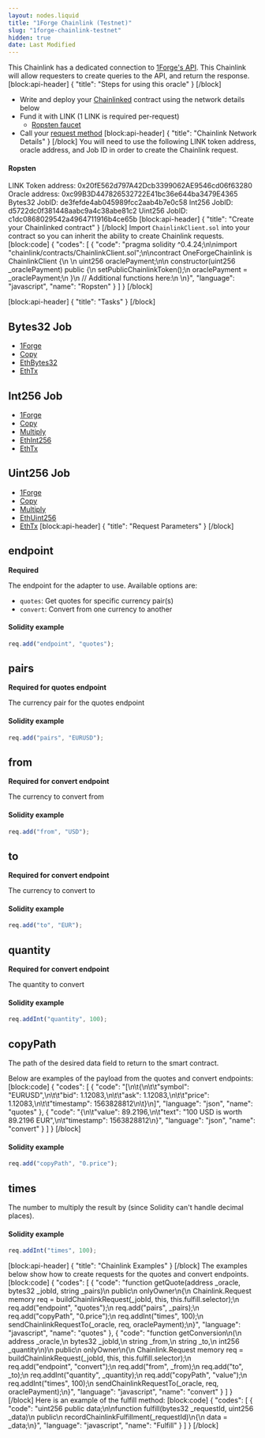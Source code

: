 ```yaml
---
layout: nodes.liquid
title: "1Forge Chainlink (Testnet)"
slug: "1forge-chainlink-testnet"
hidden: true
date: Last Modified
---
```

This Chainlink has a dedicated connection to <a href="https://1forge.com/forex-data-api/api-documentation">1Forge's API</a>. This Chainlink will allow requesters to create queries to the API, and return the response.
[block:api-header]
{
  "title": "Steps for using this oracle"
}
[/block]
- Write and deploy your [Chainlinked](doc:create-a-chainlinked-project)  contract using the network details below
- Fund it with LINK (1 LINK is required per-request)
  - <a href="https://ropsten.chain.link/" target="_blank">Ropsten faucet</a>
- Call your [request method](#section-chainlink-examples) 
[block:api-header]
{
  "title": "Chainlink Network Details"
}
[/block]
You will need to use the following LINK token address, oracle address, and Job ID in order to create the Chainlink request.

#### Ropsten
LINK Token address: 0x20fE562d797A42Dcb3399062AE9546cd06f63280
Oracle address: 0xc99B3D447826532722E41bc36e644ba3479E4365
Bytes32 JobID: de3fefde4ab045989fcc2aab4b7e0c58
Int256 JobID: d5722dc0f381448aabc9a4c38abe81c2
Uint256 JobID: c1dc0868029542a4964711916b4ce65b
[block:api-header]
{
  "title": "Create your Chainlinked contract"
}
[/block]
Import `ChainlinkClient.sol` into your contract so you can inherit the ability to create Chainlink requests.
[block:code]
{
  "codes": [
    {
      "code": "pragma solidity ^0.4.24;\n\nimport \"chainlink/contracts/ChainlinkClient.sol\";\n\ncontract OneForgeChainlink is ChainlinkClient {\n  \n  uint256 oraclePayment;\n\n  constructor(uint256 _oraclePayment) public {\n    setPublicChainlinkToken();\n    oraclePayment = _oraclePayment;\n  }\n  // Additional functions here:\n  \n}",
      "language": "javascript",
      "name": "Ropsten"
    }
  ]
}
[/block]

[block:api-header]
{
  "title": "Tasks"
}
[/block]
## Bytes32 Job
- <a href="https://docs.chain.link/docs/external-adapters" target="_blank">1Forge</a>
- <a href="https://docs.chain.link/docs/adapters#section-copy" target="_blank">Copy</a>
- <a href="https://docs.chain.link/docs/adapters#section-ethbytes32" target="_blank">EthBytes32</a>
- <a href="https://docs.chain.link/docs/adapters#section-ethtx" target="_blank">EthTx</a>

## Int256 Job
- <a href="https://docs.chain.link/docs/external-adapters" target="_blank">1Forge</a>
- <a href="https://docs.chain.link/docs/adapters#section-copy" target="_blank">Copy</a>
- <a href="https://docs.chain.link/docs/adapters#section-multiply" target="_blank">Multiply</a>
- <a href="https://docs.chain.link/docs/adapters#section-ethint256" target="_blank">EthInt256</a>
- <a href="https://docs.chain.link/docs/adapters#section-ethtx" target="_blank">EthTx</a>

## Uint256 Job
- <a href="https://docs.chain.link/docs/external-adapters" target="_blank">1Forge</a>
- <a href="https://docs.chain.link/docs/adapters#section-copy" target="_blank">Copy</a>
- <a href="https://docs.chain.link/docs/adapters#section-multiply" target="_blank">Multiply</a>
- <a href="https://docs.chain.link/docs/adapters#section-ethuint256" target="_blank">EthUint256</a>
- <a href="https://docs.chain.link/docs/adapters#section-ethtx" target="_blank">EthTx</a>
[block:api-header]
{
  "title": "Request Parameters"
}
[/block]
## endpoint

**Required** 

The endpoint for the adapter to use. Available options are:

- `quotes`: Get quotes for specific currency pair(s)
- `convert`: Convert from one currency to another

#### Solidity example

```javascript
req.add("endpoint", "quotes");
```

## pairs

**Required for quotes endpoint**

The currency pair for the quotes endpoint

#### Solidity example

```javascript
req.add("pairs", "EURUSD");
```

## from

**Required for convert endpoint**

The currency to convert from

#### Solidity example

```javascript
req.add("from", "USD");
```

## to

**Required for convert endpoint**

The currency to convert to

#### Solidity example

```javascript
req.add("to", "EUR");
```

## quantity

**Required for convert endpoint**

The quantity to convert

#### Solidity example

```javascript
req.addInt("quantity", 100);
```

## copyPath

The path of the desired data field to return to the smart contract.

Below are examples of the payload from the quotes and convert endpoints:
[block:code]
{
  "codes": [
    {
      "code": "[\n\t{\n\t\t\"symbol\": \"EURUSD\",\n\t\t\"bid\": 1.12083,\n\t\t\"ask\": 1.12083,\n\t\t\"price\": 1.12083,\n\t\t\"timestamp\": 1563828812\n\t}\n]",
      "language": "json",
      "name": "quotes"
    },
    {
      "code": "{\n\t\"value\": 89.2196,\n\t\"text\": \"100 USD is worth 89.2196 EUR\",\n\t\"timestamp\": 1563828812\n}",
      "language": "json",
      "name": "convert"
    }
  ]
}
[/block]
#### Solidity example

```javascript
req.add("copyPath", "0.price");
```

## times

The number to multiply the result by (since Solidity can't handle decimal places).

#### Solidity example

```javascript
req.addInt("times", 100);
```
[block:api-header]
{
  "title": "Chainlink Examples"
}
[/block]
The examples below show how to create requests for the quotes and convert endpoints.
[block:code]
{
  "codes": [
    {
      "code": "function getQuote(address _oracle, bytes32 _jobId, string _pairs)\n  public\n  onlyOwner\n{\n  Chainlink.Request memory req = buildChainlinkRequest(_jobId, this, this.fulfill.selector);\n  req.add(\"endpoint\", \"quotes\");\n  req.add(\"pairs\", _pairs);\n  req.add(\"copyPath\", \"0.price\");\n  req.addInt(\"times\", 100);\n  sendChainlinkRequestTo(_oracle, req, oraclePayment);\n}",
      "language": "javascript",
      "name": "quotes"
    },
    {
      "code": "function getConversion\n(\n  address _oracle,\n  bytes32 _jobId,\n  string _from,\n  string _to,\n  int256 _quantity\n)\n  public\n  onlyOwner\n{\n  Chainlink.Request memory req = buildChainlinkRequest(_jobId, this, this.fulfill.selector);\n  req.add(\"endpoint\", \"convert\");\n  req.add(\"from\", _from);\n  req.add(\"to\", _to);\n  req.addInt(\"quantity\", _quantity);\n  req.add(\"copyPath\", \"value\");\n  req.addInt(\"times\", 100);\n  sendChainlinkRequestTo(_oracle, req, oraclePayment);\n}",
      "language": "javascript",
      "name": "convert"
    }
  ]
}
[/block]
Here is an example of the fulfill method:
[block:code]
{
  "codes": [
    {
      "code": "uint256 public data;\n\nfunction fulfill(bytes32 _requestId, uint256 _data)\n  public\n  recordChainlinkFulfillment(_requestId)\n{\n  data = _data;\n}",
      "language": "javascript",
      "name": "Fulfill"
    }
  ]
}
[/block]